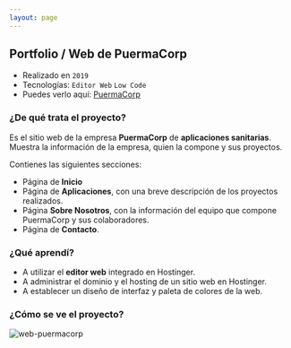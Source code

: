 ```yaml
---
layout: page
---
```


## Portfolio / Web de PuermaCorp

* Realizado en `2019`
* Tecnologías: `Editor Web` `Low Code`
* Puedes verlo aquí: [PuermaCorp](puermacorp.es)

### ¿De qué trata el proyecto?

Es el sitio web de la empresa **PuermaCorp** de **aplicaciones sanitarias**. Muestra la información de la empresa, quien la compone y sus proyectos.

Contienes las siguientes secciones:

- Página de **Inicio**
- Página de **Aplicaciones**, con una breve descripción de los proyectos realizados.
- Página **Sobre Nosotros**, con la información del equipo que compone PuermaCorp y sus colaboradores.
- Página de **Contacto**.

### ¿Qué aprendí?

- A utilizar el **editor web** integrado en Hostinger.
- A administrar el dominio y el hosting de un sitio web en Hostinger.
- A establecer un diseño de interfaz y paleta de colores de la web.

### ¿Cómo se ve el proyecto?

![web-puermacorp](../images/web-puermacorp.png)
